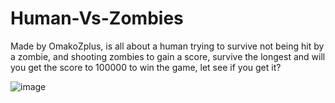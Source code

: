 # Human-Vs-Zombies
Made by OmakoZplus, is all about a human trying to survive not being hit by a zombie, and shooting zombies to gain a score, 
survive the longest and will you get the score to 100000 to win the game, let see if you get it?

![image](https://github.com/user-attachments/assets/530cde14-e1e8-4e80-978b-aa007f68bb13)



